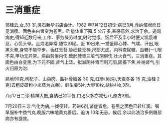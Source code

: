 # 三消重症

郭桂云,女,33 岁,灵石新华书店会计。1982 年7月12日初诊:病已3月,食纳倍增而日见消瘦。面色由白皙变为苍黑。昨量体重下降 5 公斤多,甚感意外,求治于余。追询病史,得知近数月来,工作、家务操劳过度,时时觉饿。饭后不及半小时便又饥饿难忍，心慌头晕。且烦渴异常,随饮即尿。近 10日来,一觉饿即心悸、气喘、汗出,眼黑头晕,身软不能举步。舌红无苔,脉细数无神,尺部尤虚。内科查尿糖、血糖(一),眼不突,甲功无异常。病由劳倦内伤,致肺脾肾三脏气阴俱伤,壮火食气，三消重症。其面色由白变黑,为下元不固,肾气上泛。拟滋阴补肾而制亢阳,固摄下焦,补纳肾气,引火归原为治:

熟地90克,枸杞子、山萸肉、盐补骨脂各 30 克,红参(另炖),天麦冬各 15 克,油桂 2 克(去粗皮研粉小米蒸为丸吞)，鲜生姜5片,大枣10枚,胡桃4枚,3剂。

7月17日二诊:精神大振,食纳已如平昔,口渴尿多亦减七八,原方3剂。

7月20日三诊:气化为病,一拨便转。药进6剂,诸症皆愈。苍黑之面色已转红润。嘱早服补中益气丸,晚服六味地黄丸善后。追访 10年无恙。侯后,余以此法治多例糖尿病亦有捷效。